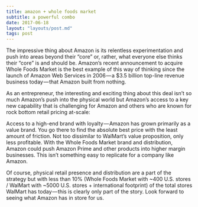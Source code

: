 ```yaml
---
title: amazon + whole foods market
subtitle: a powerful combo
date: 2017-06-18
layout: "layouts/post.md"
tags: post
---
```


<!--
![A Whole Foods Market in Redwood City](/images/amazonwholefoodsmarketredwoodcity.jpeg "A Whole Foods Market in Redwood City")
-->

The impressive thing about Amazon is its relentless experimentation and push into areas beyond their “core” or, rather, what everyone else thinks their “core” is and should be. Amazon’s recent announcement to acquire Whole Foods Market is the best example of this way of thinking since the launch of Amazon Web Services in 2006 — a $3.5 billion top-line revenue business today — that Amazon built from nothing.

As an entrepreneur, the interesting and exciting thing about this deal isn’t so much Amazon’s push into the physical world but Amazon’s access to a key new capability that is challenging for Amazon and others who are known for rock bottom retail pricing at-scale:

Access to a high-end brand with loyalty — Amazon has grown primarily as a value brand. You go there to find the absolute best price with the least amount of friction. Not too dissimilar to WalMart’s value proposition, only less profitable. With the Whole Foods Market brand and distribution, Amazon could push Amazon Prime and other products into higher margin businesses. This isn’t something easy to replicate for a company like Amazon.

Of course, physical retail presence and distribution are a part of the strategy but with less than 10% (Whole Foods Market with ~400 U.S. stores / WalMart with ~5000 U.S. stores + international footprint) of the total stores WalMart has today — this is clearly only part of the story. Look forward to seeing what Amazon has in store for us.
